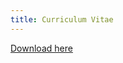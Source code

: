```yaml
---
title: Curriculum Vitae
---
```


[Download here](assets/cv.pdf)

<!-- <embed src="https://rademacher-p.github.io/assets/cv.pdf" height="100%" width="100%" type="application/pdf"/> -->